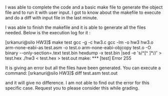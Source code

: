 I was able to complete the code and a basic make file to generate the object file and to run it with user input.
I got to know about the makefile to execute and do a diff with input file in the last minute.

I was able to finish the makefile and it is able to generate all the files needed.
Below is the execution log for it :

[srkanuri@silo HW3]$ make test
gcc -g -c hw3.c
gcc -lm -o hw3 hw3.o
arm-none-eabi-as test.asm -o test.o
arm-none-eabi-objcopy test.o -O binary --only-section=.text test.bin
hexdump -x test.bin |sed -e 's/^[^ ]*//' > test.hex
./hw3 < test.hex > test.out
make: *** [test] Error 255

It is giving an error but all the files have been generated.
You can execute a command:
[srkanuri@silo HW3]$ diff test.asm test.out

and it will give no difference.
I am not able to find out the error for this specific case.
Request you to please consider this while grading.
